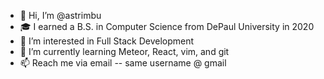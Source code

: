 - 👋 Hi, I’m @astrimbu
- 🎓 I earned a B.S. in Computer Science from DePaul University in 2020
- 👀 I’m interested in Full Stack Development
- 🌱 I’m currently learning Meteor, React, vim, and git
- 📫 Reach me via email -- same username @ gmail

<!---
astrimbu/astrimbu is a ✨ special ✨ repository because its `README.md` (this file) appears on your GitHub profile.
You can click the Preview link to take a look at your changes.
--->
